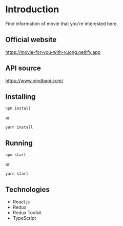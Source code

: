# Introduction
Find information of movie that you're interested here.

## Official website
<a href="https://movie-for-you-with-vuong.netlify.app/" target="_blank">https://movie-for-you-with-vuong.netlify.app</a>

## API source
<a href="https://www.omdbapi.com/" target="_blank">https://www.omdbapi.com/</a>

## Installing
```
npm install
```
or
```
yarn install
```

## Running
```
npm start
```
or
```
yarn start
```

## Technologies
- React.js
- Redux
- Redux Toolkit
- TypeScript